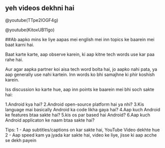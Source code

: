 ## yeh videos dekhni hai

@youtube(TTpe2lOGF4g)

@youtube(KitoxUB11go)

##Ab aapko mins ke liye aapas mei english mei inn topics ke baarein mei baat karni hai.

Baat karte karte, aap observe karein, ki aap kitne tech words use kar paa rahe hai.

Aur agar aapka partner koi aisa tech word bolta hai, jo aapko nahi pata, ya aap generally use nahi kartein. Inn words ko bhi samajhne ki phir koshish karein.

Iss discussion ko karte hue, aap inn points ke baarein mei bhi soch sakte hai:

1.Android kya hai?
2.Android open-source platform hai ya nhi?
3.Kis language mai basically Android ka code likha gaya hai?
4.Aap kuch Android ke features btaa sakte hai?
5.kis os par based hai Android?
6.Aap kuch Android applicaton ke naam btaa sakte hai?

Tips: 1 - Aap subtitles/captions on kar sakte hai, YouTube Video dekhte hue 
      2 - Aap speed kam ya jyada kar sakte hai, video ke liye, jisse ki aap acche se dekh payein

